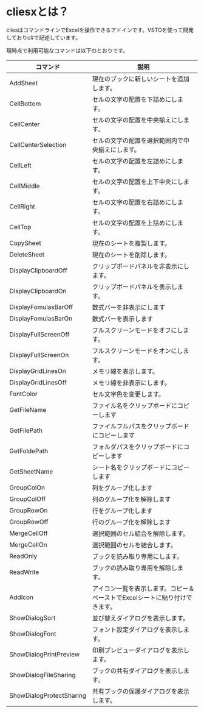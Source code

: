 # cliesxとは？

cliesはコマンドラインでExcelを操作できるアドインです。VSTOを使って開発しておりc#で記述しています。

現時点で利用可能なコマンドは以下のとおりです。

|コマンド|説明|
|-|-|
|AddSheet|現在のブックに新しいシートを追加します。|
|CellBottom|セルの文字の配置を下詰めにします。|
|CellCenter|セルの文字の配置を中央揃えにします。|
|CellCenterSelection|セルの文字の配置を選択範囲内で中央揃えにします。|
|CellLeft|セルの文字の配置を左詰めにします。|
|CellMiddle|セルの文字の配置を上下中央にします。|
|CellRight|セルの文字の配置を右詰めにします。|
|CellTop|セルの文字の配置を上詰めにします。|
|CopySheet|現在のシートを複製します。|
|DeleteSheet|現在のシートを削除します。|
|DisplayClipboardOff|クリップボードパネルを非表示にします。|
|DisplayClipboardOn|クリップボードパネルを表示します。|
|DisplayFomulasBarOff|数式バーを非表示にします|
|DisplayFomulasBarOn|数式バーを表示します|
|DisplayFullScreenOff|フルスクリーンモードをオフにします。|
|DisplayFullScreenOn|フルスクリーンモードをオンにします。|
|DisplayGridLinesOn|メモリ線を表示します。|
|DisplayGridLinesOff|メモリ線を非表示にします。|
|FontColor|セル文字色を変更します。|
|GetFileName|ファイル名をクリップボードにコピーします|
|GetFilePath|ファイルフルパスをクリップボードにコピーします|
|GetFoldePath|フォルダパスをクリップボードにコピーします|
|GetSheetName|シート名をクリップボードにコピーします|
|GroupColOn|列をグループ化します|
|GroupColOff|列のグループ化を解除します|
|GroupRowOn|行をグループ化します|
|GroupRowOff|行のグループ化を解除します|
|MergeCellOff|選択範囲のセル結合を解除します。|
|MergeCellOn|選択範囲のセルを結合します。|
|ReadOnly|ブックを読み取り専用にします。|
|ReadWrite|ブックの読み取り専用を解除します。|
|AddIcon|アイコン一覧を表示します。コピー＆ペーストでExcelシートに貼り付けできます。|
|ShowDialogSort|並び替えダイアログを表示します。|
|ShowDialogFont|フォント設定ダイアログを表示します。|
|ShowDialogPrintPreview|印刷プレビューダイアログを表示します。|
|ShowDialogFileSharing|ブックの共有ダイアログを表示します。|
|ShowDialogProtectSharing|共有ブックの保護ダイアログを表示します。|
